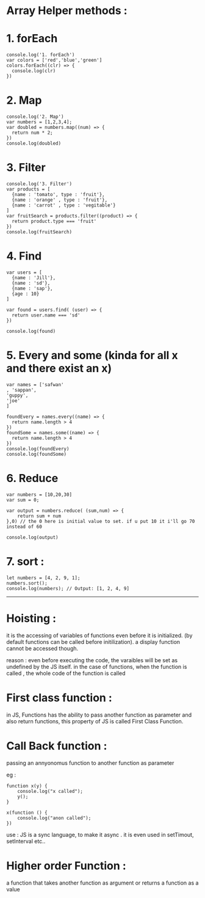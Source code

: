 # Array Helper methods : 

# 1. forEach
```
console.log('1. forEach')
var colors = ['red','blue','green']
colors.forEach((clr) => {
  console.log(clr)
})
```
# 2. Map
```
console.log('2. Map')
var numbers = [1,2,3,4];
var doubled = numbers.map((num) => {
  return num * 2;
})
console.log(doubled)
```
# 3. Filter 
```
console.log('3. Filter')
var products = [
  {name : 'tomato', type : 'fruit'},
  {name : 'orange' , type : 'fruit'},
  {name : 'carrot' , type : 'vegitable'}
]
var fruitSearch = products.filter((product) => {
  return product.type === 'fruit'
})
console.log(fruitSearch)
```
# 4. Find 
```
var users = [
  {name : 'Jill'},
  {name : 'sd'},
  {name : 'sap'},
  {age : 10}
]

var found = users.find( (user) => {
  return user.name === 'sd'
})

console.log(found)
```

# 5. Every and some  (kinda for all x and there exist an x)
```
var names = ['safwan'
, 'sappan',  
'guppy',
'joe'
]

foundEvery = names.every((name) => {
  return name.length > 4
})
foundSome = names.some((name) => {
  return name.length > 4
})
console.log(foundEvery)
console.log(foundSome)
```
# 6. Reduce
```
var numbers = [10,20,30]
var sum = 0;

var output = numbers.reduce( (sum,num) => {
    return sum + num
},0) // the 0 here is initial value to set. if u put 10 it i'll go 70 instead of 60

console.log(output)
```

# 7. sort : 

```
let numbers = [4, 2, 9, 1];
numbers.sort(); 
console.log(numbers); // Output: [1, 2, 4, 9]
```


-----------------------------------------------------

# Hoisting : 
it is the accessing of variables of functions even before it is initialized. (by default functions can be called before initilization). a display function cannot be accessed though.

reason : 
even before executing the code, the varaibles will be set as undefined by the JS itself. in the case of functions, when the function is called , the whole code of the function is called 

# First class function : 
in JS, Functions has the ability to pass another function as parameter and also return functions, this property of JS is called First Class Function.

# Call Back function : 
passing an annyonomus function to another function as parameter

eg : 
```
function x(y) {
    console.log("x called");
    y();
}

x(function () {
    console.log("anon called");
})

```
use : JS is a sync language, to make it async . it is even used in setTimout, setInterval etc..


# Higher order Function : 

a function that takes another function as argument or returns a function as a value 

